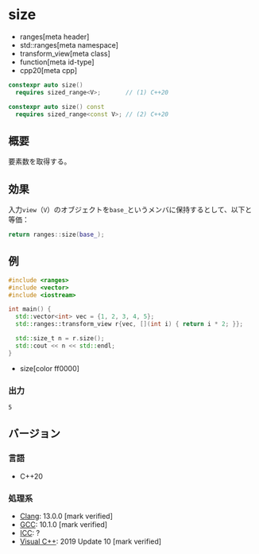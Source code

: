 # size
* ranges[meta header]
* std::ranges[meta namespace]
* transform_view[meta class]
* function[meta id-type]
* cpp20[meta cpp]

```cpp
constexpr auto size()
  requires sized_range<V>;       // (1) C++20

constexpr auto size() const
  requires sized_range<const V>; // (2) C++20
```

## 概要
要素数を取得する。


## 効果
入力`view`（`V`）のオブジェクトを`base_`というメンバに保持するとして、以下と等価：

```cpp
return ranges::size(base_);
```


## 例

```cpp example
#include <ranges>
#include <vector>
#include <iostream>

int main() {
  std::vector<int> vec = {1, 2, 3, 4, 5};
  std::ranges::transform_view r{vec, [](int i) { return i * 2; }};

  std::size_t n = r.size();
  std::cout << n << std::endl;
}
```
* size[color ff0000]

### 出力
```
5
```

## バージョン
### 言語
- C++20

### 処理系
- [Clang](/implementation.md#clang): 13.0.0 [mark verified]
- [GCC](/implementation.md#gcc): 10.1.0 [mark verified]
- [ICC](/implementation.md#icc): ?
- [Visual C++](/implementation.md#visual_cpp): 2019 Update 10 [mark verified]
